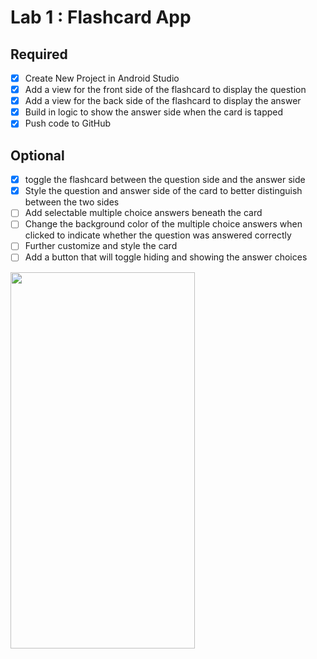 # Lab 1 : Flashcard App

## Required
- [x] Create New Project in Android Studio
- [x] Add a view for the front side of the flashcard to display the question
- [x] Add a view for the back side of the flashcard to display the answer
- [x] Build in logic to show the answer side when the card is tapped
- [x] Push code to GitHub

## Optional
- [x] toggle the flashcard between the question side and the answer side
- [x] Style the question and answer side of the card to better distinguish between the two sides
- [ ] Add selectable multiple choice answers beneath the card
- [ ] Change the background color of the multiple choice answers when clicked to indicate whether the question was answered correctly
- [ ] Further customize and style the card
- [ ] Add a button that will toggle hiding and showing the answer choices

<img src="https://i.imgur.com/bf7R0A7.gif" width="295" height="602" />  
